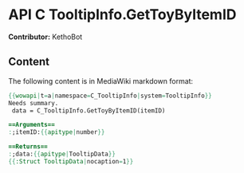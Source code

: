 # API C TooltipInfo.GetToyByItemID

**Contributor:** KethoBot

## Content

The following content is in MediaWiki markdown format:

```mediawiki
{{wowapi|t=a|namespace=C_TooltipInfo|system=TooltipInfo}}
Needs summary.
 data = C_TooltipInfo.GetToyByItemID(itemID)

==Arguments==
:;itemID:{{apitype|number}}

==Returns==
:;data:{{apitype|TooltipData}}
{{:Struct TooltipData|nocaption=1}}
```